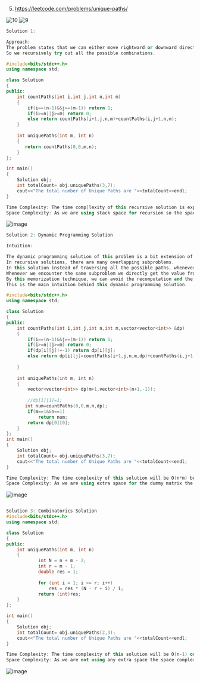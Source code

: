 5. https://leetcode.com/problems/unique-paths/

![10](https://user-images.githubusercontent.com/37560890/168953000-059339a9-a6ff-4b88-95d3-d76bedf97ef7.jpg)
![9](https://user-images.githubusercontent.com/37560890/168953006-8cf41b98-f4a8-4beb-b5f4-6448601e7454.jpg)

```cpp
Solution 1: 

Approach: 
The problem states that we can either move rightward or downward direction. 
So we recursively try out all the possible combinations.

#include<bits/stdc++.h>
using namespace std;

class Solution
{
public:
    int countPaths(int i,int j,int n,int m)
    {
        if(i==(n-1)&&j==(m-1)) return 1;
        if(i>=n||j>=m) return 0;
        else return countPaths(i+1,j,n,m)+countPaths(i,j+1,n,m);
    }
    
    int uniquePaths(int m, int n) 
    {
       return countPaths(0,0,m,n);
    }
};

int main()
{
    Solution obj;
    int totalCount= obj.uniquePaths(3,7);
    cout<<"The total number of Unique Paths are "<<totalCount<<endl;
}

Time Complexity: The time comp[lexity of this recursive solution is exponential.
Space Complexity: As we are using stack space for recursion so the space complexity will also be exponential.

```
![image](https://user-images.githubusercontent.com/37560890/168953191-aa71f631-9613-400a-863f-5406e8902879.png)

```cpp
Solution 2: Dynamic Programming Solution

Intuition: 

The dynamic programming solution of this problem is a bit extension of the recursive solution.
In recursive solutions, there are many overlapping subproblems. 
In this solution instead of traversing all the possible paths, whenever we get the result we’ll store it in a matrix for future use. 
Whenever we encounter the same subproblem we directly get the value from the matrix instead of recomputing it. 
By this memorization technique, we can avoid the recomputation and the time complexity will be drastically reduced. 
This is the main intuition behind this dynamic programming solution.

#include<bits/stdc++.h>
using namespace std;

class Solution
{
public:
    int countPaths(int i,int j,int n,int m,vector<vector<int>> &dp)
    {
        if(i==(n-1)&&j==(m-1)) return 1;
        if(i>=n||j>=m) return 0;
        if(dp[i][j]!=-1) return dp[i][j];
        else return dp[i][j]=countPaths(i+1,j,n,m,dp)+countPaths(i,j+1,n,m,dp);
        
    }
    
    int uniquePaths(int m, int n) 
    {
        vector<vector<int>> dp(m+1,vector<int>(n+1,-1));
       
        //dp[1][1]=1;
       int num=countPaths(0,0,m,n,dp);
        if(m==1&&n==1)
            return num;
        return dp[0][0];
    }
};
int main()
{
    Solution obj;
    int totalCount= obj.uniquePaths(3,7);
    cout<<"The total number of Unique Paths are "<<totalCount<<endl;
}

Time Complexity: The time complexity of this solution will be O(n*m) because at max there can be n*m number of states.
Space Complexity: As we are using extra space for the dummy matrix the space complexity will also be O(n*m).
```
![image](https://user-images.githubusercontent.com/37560890/168953453-25b28e85-3c04-4af9-9bfb-c544e823c88d.png)

```cpp

Solution 3: Combinatorics Solution
#include<bits/stdc++.h>
using namespace std;

class Solution 
{
public:
    int uniquePaths(int m, int n) 
    {
            int N = n + m - 2;
            int r = m - 1; 
            double res = 1;
            
            for (int i = 1; i <= r; i++)
                res = res * (N - r + i) / i;
            return (int)res;
    }
};

int main()
{
    Solution obj;
    int totalCount= obj.uniquePaths(2,3);
    cout<<"The total number of Unique Paths are "<<totalCount<<endl;
}

Time Complexity: The time complexity of this solution will be O(n-1) or  O(m-1) depending on the formula we are using.
Space Complexity: As we are not using any extra space the space complexity of the solution will be  O(1).

```
![image](https://user-images.githubusercontent.com/37560890/168953684-3f0f0d65-6e1f-41dd-9daf-35ea1afcc1c4.png)
